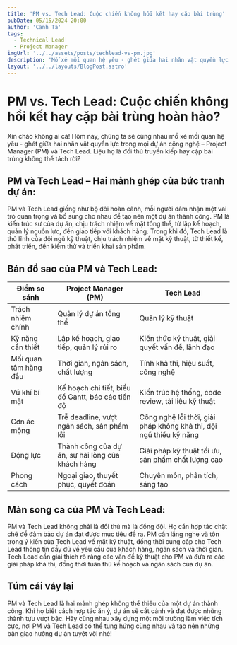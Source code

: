 ```yaml
---
title: 'PM vs. Tech Lead: Cuộc chiến không hồi kết hay cặp bài trùng'
pubDate: 05/15/2024 20:00
author: 'Canh Ta'
tags:
  - Technical Lead
  - Project Manager
imgUrl: '../../assets/posts/techlead-vs-pm.jpg'
description: 'Mổ xẻ mối quan hệ yêu - ghét giữa hai nhân vật quyền lực trong mọi dự án công nghệ'
layout: '../../layouts/BlogPost.astro'
---
```


# PM vs. Tech Lead: Cuộc chiến không hồi kết hay cặp bài trùng hoàn hảo?

Xin chào không ai cả! Hôm nay, chúng ta sẽ cùng nhau mổ xẻ mối quan hệ yêu - ghét giữa hai nhân vật quyền lực trong mọi dự án công nghệ – Project Manager (PM) và Tech Lead. Liệu họ là đối thủ truyền kiếp hay cặp bài trùng không thể tách rời?

## PM và Tech Lead – Hai mảnh ghép của bức tranh dự án:

PM và Tech Lead giống như bộ đôi hoàn cảnh, mỗi người đảm nhận một vai trò quan trọng và bổ sung cho nhau để tạo nên một dự án thành công. PM là kiến trúc sư của dự án, chịu trách nhiệm về mặt tổng thể, từ lập kế hoạch, quản lý nguồn lực, đến giao tiếp với khách hàng. Trong khi đó, Tech Lead là thủ lĩnh của đội ngũ kỹ thuật, chịu trách nhiệm về mặt kỹ thuật, từ thiết kế, phát triển, đến kiểm thử và triển khai sản phẩm.

## Bản đồ sao của PM và Tech Lead:

| Điểm so sánh          | Project Manager (PM)                              | Tech Lead                                                          |
| --------------------- | ------------------------------------------------- | ------------------------------------------------------------------ |
| Trách nhiệm chính     | Quản lý dự án tổng thể                            | Quản lý kỹ thuật                                                   |
| Kỹ năng cần thiết     | Lập kế hoạch, giao tiếp, quản lý rủi ro           | Kiến thức kỹ thuật, giải quyết vấn đề, lãnh đạo                    |
| Mối quan tâm hàng đầu | Thời gian, ngân sách, chất lượng                  | Tính khả thi, hiệu suất, công nghệ                                 |
| Vũ khí bí mật         | Kế hoạch chi tiết, biểu đồ Gantt, báo cáo tiến độ | Kiến trúc hệ thống, code review, tài liệu kỹ thuật                 |
| Cơn ác mộng           | Trễ deadline, vượt ngân sách, sản phẩm lỗi        | Công nghệ lỗi thời, giải pháp không khả thi, đội ngũ thiếu kỹ năng |
| Động lực              | Thành công của dự án, sự hài lòng của khách hàng  | Giải pháp kỹ thuật tối ưu, sản phẩm chất lượng cao                 |
| Phong cách            | Ngoại giao, thuyết phục, quyết đoán               | Chuyên môn, phân tích, sáng tạo                                    |

## Màn song ca của PM và Tech Lead:

PM và Tech Lead không phải là đối thủ mà là đồng đội. Họ cần hợp tác chặt chẽ để đảm bảo dự án đạt được mục tiêu đề ra. PM cần lắng nghe và tôn trọng ý kiến của Tech Lead về mặt kỹ thuật, đồng thời cung cấp cho Tech Lead thông tin đầy đủ về yêu cầu của khách hàng, ngân sách và thời gian. Tech Lead cần giải thích rõ ràng các vấn đề kỹ thuật cho PM và đưa ra các giải pháp khả thi, đồng thời tuân thủ kế hoạch và ngân sách của dự án.

## Túm cái váy lại

PM và Tech Lead là hai mảnh ghép không thể thiếu của một dự án thành công. Khi họ biết cách hợp tác ăn ý, dự án sẽ cất cánh và đạt được những thành tựu vượt bậc. Hãy cùng nhau xây dựng một môi trường làm việc tích cực, nơi PM và Tech Lead có thể tung hứng cùng nhau và tạo nên những bản giao hưởng dự án tuyệt vời nhé!

